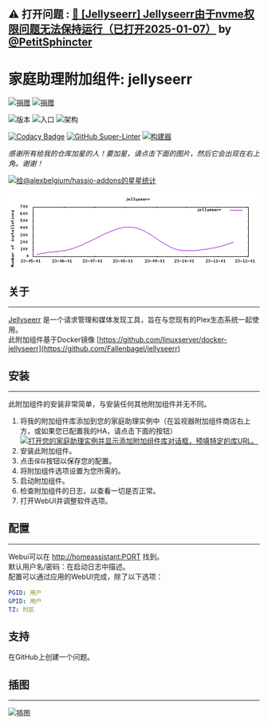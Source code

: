 ## &#9888; 打开问题 : [🐛 [Jellyseerr] Jellyseerr由于nvme权限问题无法保持运行（已打开2025-01-07）](https://github.com/alexbelgium/hassio-addons/issues/1701) by [@PetitSphincter](https://github.com/PetitSphincter)
# 家庭助理附加组件: jellyseerr

[![捐赠][donation-badge]](https://www.buymeacoffee.com/alexbelgium)
[![捐赠][paypal-badge]](https://www.paypal.com/donate/?hosted_button_id=DZFULJZTP3UQA)

![版本](https://img.shields.io/badge/dynamic/json?label=Version&query=%24.version&url=https%3A%2F%2Fraw.githubusercontent.com%2Falexbelgium%2Fhassio-addons%2Fmaster%2Foverseerr%2Fconfig.json)
![入口](https://img.shields.io/badge/dynamic/json?label=Ingress&query=%24.ingress&url=https%3A%2F%2Fraw.githubusercontent.com%2Falexbelgium%2Fhassio-addons%2Fmaster%2Foverseerr%2Fconfig.json)
![架构](https://img.shields.io/badge/dynamic/json?color=success&label=Arch&query=%24.arch&url=https%3A%2F%2Fraw.githubusercontent.com%2Falexbelgium%2Fhassio-addons%2Fmaster%2Foverseerr%2Fconfig.json)

[![Codacy Badge](https://app.codacy.com/project/badge/Grade/9c6cf10bdbba45ecb202d7f579b5be0e)](https://www.codacy.com/gh/alexbelgium/hassio-addons/dashboard?utm_source=github.com&utm_medium=referral&utm_content=alexbelgium/hassio-addons&utm_campaign=Badge_Grade)
[![GitHub Super-Linter](https://img.shields.io/github/actions/workflow/status/alexbelgium/hassio-addons/weekly-supelinter.yaml?label=Lint%20code%20base)](https://github.com/alexbelgium/hassio-addons/actions/workflows/weekly-supelinter.yaml)
[![构建器](https://img.shields.io/github/actions/workflow/status/alexbelgium/hassio-addons/onpush_builder.yaml?label=Builder)](https://github.com/alexbelgium/hassio-addons/actions/workflows/onpush_builder.yaml)

[donation-badge]: https://img.shields.io/badge/Buy%20me%20a%20coffee%20(no%20paypal)-%23d32f2f?logo=buy-me-a-coffee&style=flat&logoColor=white
[paypal-badge]: https://img.shields.io/badge/Buy%20me%20a%20coffee%20with%20Paypal-0070BA?logo=paypal&style=flat&logoColor=white

_感谢所有给我的仓库加星的人！要加星，请点击下面的图片，然后它会出现在右上角。谢谢！_

[![给@alexbelgium/hassio-addons的星星统计](https://raw.githubusercontent.com/alexbelgium/hassio-addons/master/.github/stars2.svg)](https://github.com/alexbelgium/hassio-addons/stargazers)

![下载演变](https://raw.githubusercontent.com/alexbelgium/hassio-addons/master/jellyseerr/stats.png)

## 关于

---

[Jellyseerr](https://hub.docker.com/r/fallenbagel/jellyseerr) 是一个请求管理和媒体发现工具，旨在与您现有的Plex生态系统一起使用。  
此附加组件基于Docker镜像 [https://github.com/linuxserver/docker-jellyseerr](https://github.com/Fallenbagel/jellyseerr)

## 安装

---

此附加组件的安装非常简单，与安装任何其他附加组件并无不同。

1. 将我的附加组件库添加到您的家庭助理实例中（在监视器附加组件商店右上方，或如果您已配置我的HA，请点击下面的按钮）
   [![打开您的家庭助理实例并显示添加附加组件库对话框，预填特定的库URL。](https://my.home-assistant.io/badges/supervisor_add_addon_repository.svg)](https://my.home-assistant.io/redirect/supervisor_add_addon_repository/?repository_url=https%3A%2F%2Fgithub.com%2Falexbelgium%2Fhassio-addons)
2. 安装此附加组件。
3. 点击`保存`按钮以保存您的配置。
4. 将附加组件选项设置为您所需的。
5. 启动附加组件。
6. 检查附加组件的日志，以查看一切是否正常。
7. 打开WebUI并调整软件选项。

## 配置

---

Webui可以在 <http://homeassistant:PORT> 找到。  
默认用户名/密码：在启动日志中描述。  
配置可以通过应用的WebUI完成，除了以下选项：

```yaml
PGID: 用户
GPID: 用户
TZ: 时区
```

## 支持

在GitHub上创建一个问题。

## 插图

---

![插图](https://jellyseerr.com/img/slider/artistdetails.png)

[repository]: https://github.com/alexbelgium/hassio-addons